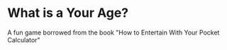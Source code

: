 # What is a Your Age?

A fun game borrowed from the book "How to Entertain With Your Pocket Calculator"


